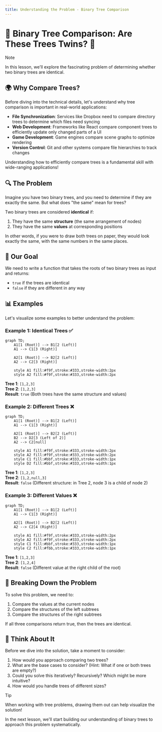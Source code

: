```yaml
---
title: Understanding the Problem - Binary Tree Comparison
---
```


# 🌳 Binary Tree Comparison: Are These Trees Twins? 🌳

> [!NOTE]
> In this lesson, we'll explore the fascinating problem of determining whether two binary trees are identical.

## 🌍 Why Compare Trees?

Before diving into the technical details, let's understand why tree comparison is important in real-world applications:

- **File Synchronization**: Services like Dropbox need to compare directory trees to determine which files need syncing
- **Web Development**: Frameworks like React compare component trees to efficiently update only changed parts of a UI
- **Game Development**: Game engines compare scene graphs to optimize rendering
- **Version Control**: Git and other systems compare file hierarchies to track changes

Understanding how to efficiently compare trees is a fundamental skill with wide-ranging applications!

## 🔍 The Problem

Imagine you have two binary trees, and you need to determine if they are exactly the same. But what does "the same" mean for trees?

Two binary trees are considered **identical** if:
1. They have the same **structure** (the same arrangement of nodes)
2. They have the same **values** at corresponding positions

In other words, if you were to draw both trees on paper, they would look exactly the same, with the same numbers in the same places.

## 🎯 Our Goal

We need to write a function that takes the roots of two binary trees as input and returns:
- `true` if the trees are identical
- `false` if they are different in any way

## 📊 Examples

Let's visualize some examples to better understand the problem:

### Example 1: Identical Trees ✅

```mermaid
graph TD;
    A1[1 (Root)] --> B1[2 (Left)]
    A1 --> C1[3 (Right)]
    
    A2[1 (Root)] --> B2[2 (Left)]
    A2 --> C2[3 (Right)]
    
    style A1 fill:#f9f,stroke:#333,stroke-width:2px
    style A2 fill:#f9f,stroke:#333,stroke-width:2px
```

**Tree 1**: `[1,2,3]`  
**Tree 2**: `[1,2,3]`  
**Result**: `true` (Both trees have the same structure and values)

### Example 2: Different Trees ❌

```mermaid
graph TD;
    A1[1 (Root)] --> B1[2 (Left)]
    A1 --> C1[3 (Right)]
    
    A2[1 (Root)] --> B2[2 (Left)]
    B2 --> D2[3 (Left of 2)]
    A2 --> C2[null]
    
    style A1 fill:#f9f,stroke:#333,stroke-width:2px
    style A2 fill:#f9f,stroke:#333,stroke-width:2px
    style C1 fill:#bbf,stroke:#333,stroke-width:1px
    style D2 fill:#bbf,stroke:#333,stroke-width:1px
```

**Tree 1**: `[1,2,3]`  
**Tree 2**: `[1,2,null,3]`  
**Result**: `false` (Different structure: in Tree 2, node 3 is a child of node 2)

### Example 3: Different Values ❌

```mermaid
graph TD;
    A1[1 (Root)] --> B1[2 (Left)]
    A1 --> C1[3 (Right)]
    
    A2[1 (Root)] --> B2[2 (Left)]
    A2 --> C2[4 (Right)]
    
    style A1 fill:#f9f,stroke:#333,stroke-width:2px
    style A2 fill:#f9f,stroke:#333,stroke-width:2px
    style C1 fill:#bbf,stroke:#333,stroke-width:1px
    style C2 fill:#fbb,stroke:#333,stroke-width:1px
```

**Tree 1**: `[1,2,3]`  
**Tree 2**: `[1,2,4]`  
**Result**: `false` (Different value at the right child of the root)

## 🧩 Breaking Down the Problem

To solve this problem, we need to:

1. Compare the values at the current nodes
2. Compare the structures of the left subtrees
3. Compare the structures of the right subtrees

If all three comparisons return true, then the trees are identical.

## 🤔 Think About It

Before we dive into the solution, take a moment to consider:

1. How would you approach comparing two trees?
2. What are the base cases to consider? (Hint: What if one or both trees are empty?)
3. Could you solve this iteratively? Recursively? Which might be more intuitive?
4. How would you handle trees of different sizes?

> [!TIP]
> When working with tree problems, drawing them out can help visualize the solution!

In the next lesson, we'll start building our understanding of binary trees to approach this problem systematically. 